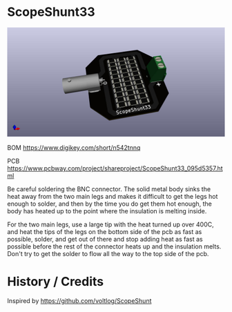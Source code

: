 # ScopeShunt33

![](pcb/ScopeShunt33.jpg)

BOM https://www.digikey.com/short/n542tnnq

PCB https://www.pcbway.com/project/shareproject/ScopeShunt33_095d5357.html

Be careful soldering the BNC connector. The solid metal body sinks the heat away from the two main legs and makes it difficult to get the legs hot enough to solder, and then by the time you do get them hot enough, the body has heated up to the point where the insulation is melting inside.

For the two main legs, use a large tip with the heat turned up over 400C, and heat the tips of the legs on the bottom side of the pcb as fast as possible, solder, and get out of there and stop adding heat as fast as possible before the rest of the connector heats up and the insulation melts. Don't try to get the solder to flow all the way to the top side of the pcb.

# History / Credits
Inspired by https://github.com/voltlog/ScopeShunt
